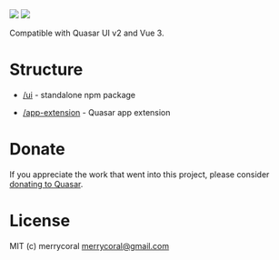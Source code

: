 <img src="https://img.shields.io/npm/v/quasar-ui-hy-calendar.svg?label=quasar-ui-hy-calendar">
<img src="https://img.shields.io/npm/v/quasar-app-extension-hy-calendar.svg?label=quasar-app-extension-hy-calendar">

Compatible with Quasar UI v2 and Vue 3.

# Structure
* [/ui](ui) - standalone npm package

* [/app-extension](app-extension) - Quasar app extension


# Donate
If you appreciate the work that went into this project, please consider [donating to Quasar](https://donate.quasar.dev).

# License
MIT (c) merrycoral <merrycoral@gmail.com>
